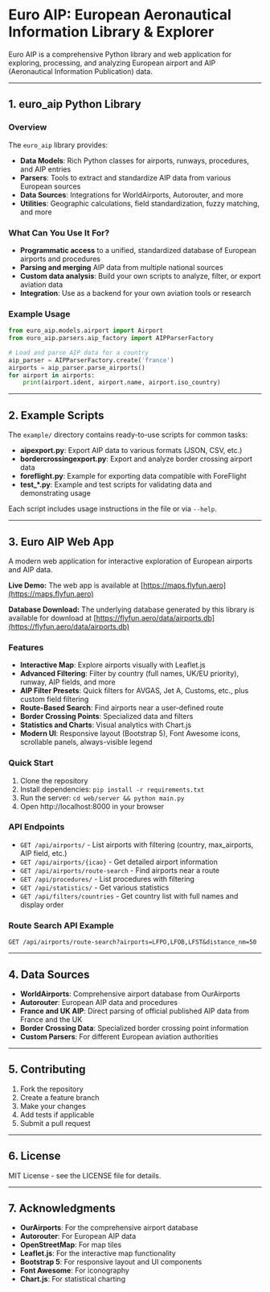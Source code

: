 # Euro AIP: European Aeronautical Information Library & Explorer

Euro AIP is a comprehensive Python library and web application for exploring, processing, and analyzing European airport and AIP (Aeronautical Information Publication) data.

---

## 1. euro_aip Python Library

### Overview
The `euro_aip` library provides:
- **Data Models**: Rich Python classes for airports, runways, procedures, and AIP entries
- **Parsers**: Tools to extract and standardize AIP data from various European sources
- **Data Sources**: Integrations for WorldAirports, Autorouter, and more
- **Utilities**: Geographic calculations, field standardization, fuzzy matching, and more

### What Can You Use It For?
- **Programmatic access** to a unified, standardized database of European airports and procedures
- **Parsing and merging** AIP data from multiple national sources
- **Custom data analysis**: Build your own scripts to analyze, filter, or export aviation data
- **Integration**: Use as a backend for your own aviation tools or research

### Example Usage
```python
from euro_aip.models.airport import Airport
from euro_aip.parsers.aip_factory import AIPParserFactory

# Load and parse AIP data for a country
aip_parser = AIPParserFactory.create('france')
airports = aip_parser.parse_airports()
for airport in airports:
    print(airport.ident, airport.name, airport.iso_country)
```

---

## 2. Example Scripts

The `example/` directory contains ready-to-use scripts for common tasks:

- **aipexport.py**: Export AIP data to various formats (JSON, CSV, etc.)
- **bordercrossingexport.py**: Export and analyze border crossing airport data
- **foreflight.py**: Example for exporting data compatible with ForeFlight
- **test_*.py**: Example and test scripts for validating data and demonstrating usage

Each script includes usage instructions in the file or via `--help`.

---

## 3. Euro AIP Web App

A modern web application for interactive exploration of European airports and AIP data.

**Live Demo:** The web app is available at [https://maps.flyfun.aero](https://maps.flyfun.aero)

**Database Download:** The underlying database generated by this library is available for download at [https://flyfun.aero/data/airports.db](https://flyfun.aero/data/airports.db)

### Features
- **Interactive Map**: Explore airports visually with Leaflet.js
- **Advanced Filtering**: Filter by country (full names, UK/EU priority), runway, AIP fields, and more
- **AIP Filter Presets**: Quick filters for AVGAS, Jet A, Customs, etc., plus custom field filtering
- **Route-Based Search**: Find airports near a user-defined route
- **Border Crossing Points**: Specialized data and filters
- **Statistics and Charts**: Visual analytics with Chart.js
- **Modern UI**: Responsive layout (Bootstrap 5), Font Awesome icons, scrollable panels, always-visible legend

### Quick Start
1. Clone the repository
2. Install dependencies: `pip install -r requirements.txt`
3. Run the server: `cd web/server && python main.py`
4. Open http://localhost:8000 in your browser

### API Endpoints
- `GET /api/airports/` - List airports with filtering (country, max_airports, AIP field, etc.)
- `GET /api/airports/{icao}` - Get detailed airport information
- `GET /api/airports/route-search` - Find airports near a route
- `GET /api/procedures/` - List procedures with filtering
- `GET /api/statistics/` - Get various statistics
- `GET /api/filters/countries` - Get country list with full names and display order

### Route Search API Example
```
GET /api/airports/route-search?airports=LFPO,LFOB,LFST&distance_nm=50
```

---

## 4. Data Sources
- **WorldAirports**: Comprehensive airport database from OurAirports
- **Autorouter**: European AIP data and procedures
- **France and UK AIP**: Direct parsing of official published AIP data from France and the UK
- **Border Crossing Data**: Specialized border crossing point information
- **Custom Parsers**: For different European aviation authorities

---

## 5. Contributing
1. Fork the repository
2. Create a feature branch
3. Make your changes
4. Add tests if applicable
5. Submit a pull request

---

## 6. License
MIT License - see the LICENSE file for details.

---

## 7. Acknowledgments
- **OurAirports**: For the comprehensive airport database
- **Autorouter**: For European AIP data
- **OpenStreetMap**: For map tiles
- **Leaflet.js**: For the interactive map functionality
- **Bootstrap 5**: For responsive layout and UI components
- **Font Awesome**: For iconography
- **Chart.js**: For statistical charting 